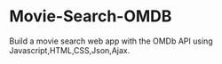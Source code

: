 # Movie-Search-OMDB
Build a movie search web app with the OMDb API using Javascript,HTML,CSS,Json,Ajax.
